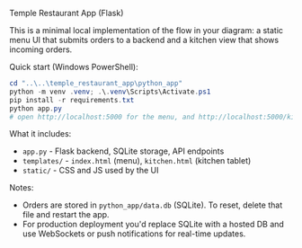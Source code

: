 Temple Restaurant App (Flask)

This is a minimal local implementation of the flow in your diagram: a static menu UI that submits orders to a backend and a kitchen view that shows incoming orders.

Quick start (Windows PowerShell):

```powershell
cd "..\..\temple_restaurant_app\python_app"
python -m venv .venv; .\.venv\Scripts\Activate.ps1
pip install -r requirements.txt
python app.py
# open http://localhost:5000 for the menu, and http://localhost:5000/kitchen for the kitchen view
```

What it includes:

- `app.py` - Flask backend, SQLite storage, API endpoints
- `templates/` - `index.html` (menu), `kitchen.html` (kitchen tablet)
- `static/` - CSS and JS used by the UI

Notes:

- Orders are stored in `python_app/data.db` (SQLite). To reset, delete that file and restart the app.
- For production deployment you'd replace SQLite with a hosted DB and use WebSockets or push notifications for real-time updates.
